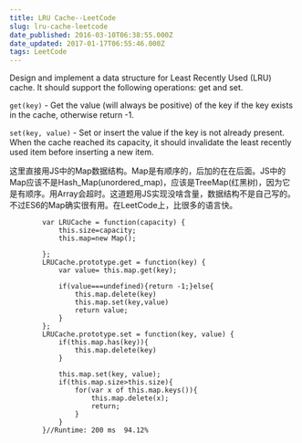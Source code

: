 ```yaml
---
title: LRU Cache--LeetCode
slug: lru-cache-leetcode
date_published: 2016-03-10T06:38:55.000Z
date_updated: 2017-01-17T06:55:46.000Z
tags: LeetCode
---
```


Design and implement a data structure for Least Recently Used (LRU) cache. It should support the following operations: get and set.

`get(key)` - Get the value (will always be positive) of the key if the key exists in the cache, otherwise return -1.

`set(key, value)` - Set or insert the value if the key is not already present. When the cache reached its capacity, it should invalidate the least recently used item before inserting a new item.

这里直接用JS中的Map数据结构。Map是有顺序的，后加的在在后面。JS中的Map应该不是Hash_Map(unordered_map)，应该是TreeMap(红黑树)，因为它是有顺序。用Array会超时。这道题用JS实现没啥含量，数据结构不是自己写的。不过ES6的Map确实很有用。在LeetCode上，比很多的语言快。

            var LRUCache = function(capacity) {
                this.size=capacity;
                this.map=new Map();
    
            };
            LRUCache.prototype.get = function(key) {
                var value= this.map.get(key);
    
                if(value===undefined){return -1;}else{
                    this.map.delete(key)
                    this.map.set(key,value)
                    return value;
                }
            };
            LRUCache.prototype.set = function(key, value) {
                if(this.map.has(key)){
                    this.map.delete(key)
                }
    
                this.map.set(key, value);
                if(this.map.size>this.size){
                    for(var x of this.map.keys()){
                        this.map.delete(x);
                        return;
                    }
                }
            }//Runtime: 200 ms  94.12%
    
